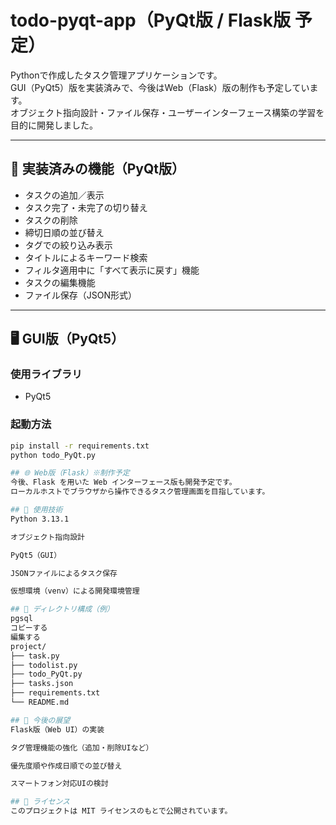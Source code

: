 # todo-pyqt-app（PyQt版 / Flask版 予定）

Pythonで作成したタスク管理アプリケーションです。  
GUI（PyQt5）版を実装済みで、今後はWeb（Flask）版の制作も予定しています。  
オブジェクト指向設計・ファイル保存・ユーザーインターフェース構築の学習を目的に開発しました。

---

## 📌 実装済みの機能（PyQt版）

- タスクの追加／表示
- タスク完了・未完了の切り替え
- タスクの削除
- 締切日順の並び替え
- タグでの絞り込み表示
- タイトルによるキーワード検索
- フィルタ適用中に「すべて表示に戻す」機能
- タスクの編集機能
- ファイル保存（JSON形式）

---

## 🖥 GUI版（PyQt5）

### 使用ライブラリ
- PyQt5

### 起動方法

```bash
pip install -r requirements.txt
python todo_PyQt.py

## 🌐 Web版（Flask）※制作予定
今後、Flask を用いた Web インターフェース版も開発予定です。
ローカルホストでブラウザから操作できるタスク管理画面を目指しています。

## 🧪 使用技術
Python 3.13.1

オブジェクト指向設計

PyQt5（GUI）

JSONファイルによるタスク保存

仮想環境（venv）による開発環境管理

## 📁 ディレクトリ構成（例）
pgsql
コピーする
編集する
project/
├── task.py
├── todolist.py
├── todo_PyQt.py
├── tasks.json
├── requirements.txt
└── README.md

## 🎯 今後の展望
Flask版（Web UI）の実装

タグ管理機能の強化（追加・削除UIなど）

優先度順や作成日順での並び替え

スマートフォン対応UIの検討

## 📝 ライセンス
このプロジェクトは MIT ライセンスのもとで公開されています。
